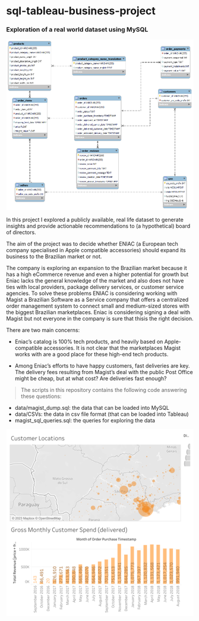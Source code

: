 # sql-tableau-business-project

### __Exploration of a real world dataset using MySQL__

![schema_database](https://github.com/ilkayisik/sql-tableau-business-project/blob/main/data_sql_schema.png?raw=true)


In this project I explored a publicly available, real life dataset to generate insights and provide actionable recommendations to (a hypothetical) board of directors.

The aim of the project was to decide whether ENIAC (a European tech company specialised in Apple compatible accessories) should expand its business to the Brazilian market or not.

The company is exploring an expansion to the Brazilian market because it has a high eCommerce revenue and even a higher potential for growth but Eniac lacks the general knowledge of the market and also does not have ties with local providers, package delivery services, or customer service agencies. To solve these problems ENIAC is considering working with Magist a Brazilian Software as a Service company that offers a centralized order management system to connect small and medium-sized stores with the biggest Brazilian marketplaces. Eniac is considering signing a deal with Magist but not everyone in the company is sure that thisis the right decision.

There are two main concerns:

- Eniac’s catalog is 100% tech products, and heavily based on Apple-compatible accessories. It is not clear that the marketplaces Magist works with are a good place for these high-end tech products.

- Among Eniac’s efforts to have happy customers, fast deliveries are key. The delivery fees resulting from Magist’s deal with the public Post Office might be cheap, but at what cost? Are deliveries fast enough?


> The scripts in this repository contains the following code answering these questions:

- data/magist_dump.sql: the data that can be loaded into MySQL
- data/CSVs: the data in csv file format (that can be loaded into Tableau)
- magist_sql_queries.sql: the queries for exploring the data


![tableau_dashboard](https://github.com/ilkayisik/sql-tableau-business-project/blob/main/eniac_dashboard.png?raw=true)
